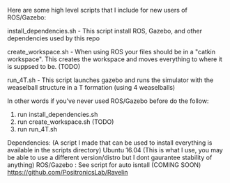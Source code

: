 Here are some high level scripts that I include for new users of ROS/Gazebo:

install_dependencies.sh - This script install ROS, Gazebo, and other dependencies used by this repo

create_workspace.sh - When using ROS your files should be in a "catkin workspace". This creates the workspace and moves everything to where it is suppsed to be. (TODO)

run_4T.sh - This script launches gazebo and runs the simulator with the weaselball structure in a T formation (using 4 weaselballs)

In other words if you've never used ROS/Gazebo before do the follow:

1) run install_dependencies.sh
2) run create_workspace.sh (TODO)
3) run run_4T.sh

Dependencies:
(A script I made that can be used to install everything is available in the scripts directory)
Ubuntu 16.04 (This is what I use, you may be able to use a different version/distro but I dont gaurantee stability of anything)
ROS/Gazebo : See script for auto isntall (COMING SOON)
https://github.com/PositronicsLab/Ravelin
